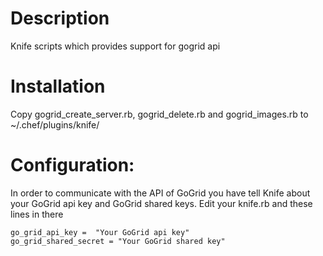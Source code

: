 Description
===========

Knife scripts which provides support for gogrid api

Installation
============

Copy gogrid_create_server.rb, gogrid_delete.rb and gogrid_images.rb to ~/.chef/plugins/knife/

Configuration:
==============

In order to communicate with the API of GoGrid you have tell Knife about your GoGrid api key and GoGrid shared keys. Edit your knife.rb and these lines in there

    go_grid_api_key =  "Your GoGrid api key"
    go_grid_shared_secret = "Your GoGrid shared key"


